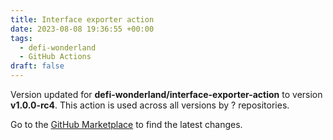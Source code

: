 ```yaml
---
title: Interface exporter action
date: 2023-08-08 19:36:55 +00:00
tags:
  - defi-wonderland
  - GitHub Actions
draft: false
---
```



Version updated for **defi-wonderland/interface-exporter-action** to version **v1.0.0-rc4**.
This action is used across all versions by ? repositories.

Go to the [GitHub Marketplace](https://github.com/marketplace/actions/interface-exporter-action) to find the latest changes.
